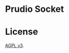 # Prudio Socket

# License

[AGPL v3](https://github.com/asm-products/prudio-chat/blob/master/LICENSE).
